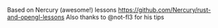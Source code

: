 Based on Nercury (awesome!) lessons https://github.com/Nercury/rust-and-opengl-lessons
Also thanks to @not-fl3 for his tips
